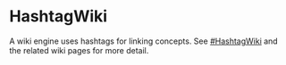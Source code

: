 # HashtagWiki

A wiki engine uses hashtags for linking concepts. See [#HashtagWiki](wiki/WikiServer.md) and the related wiki pages for more detail.
